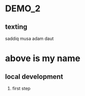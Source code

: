 # DEMO_2

## texting

saddiq musa adam daut 

# above is my name

## local development 

1. first step 